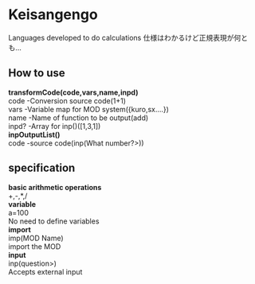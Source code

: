 # Keisangengo

Languages developed to do calculations 仕様はわかるけど正規表現が何とも...

## How to use

**transformCode(code,vars,name,inpd)**<br> code -Conversion source code(1+1)<br>
vars -Variable map for MOD system({kuro,sx....})<br> name -Name of function to
be output(add)<br> inpd? -Array for inp()([1,3,1])<br> **inpOutputList()**<br>
code -source code(inp(What number?>))<br>

## specification

**basic arithmetic operations**<br> +,-,*,/<br> **variable**<br> a=100<br> No
need to define variables<br> **import**<br> imp(MOD Name)<br> import the MOD<br>
**input**<br> inp(question>)<br> Accepts external input<br>
